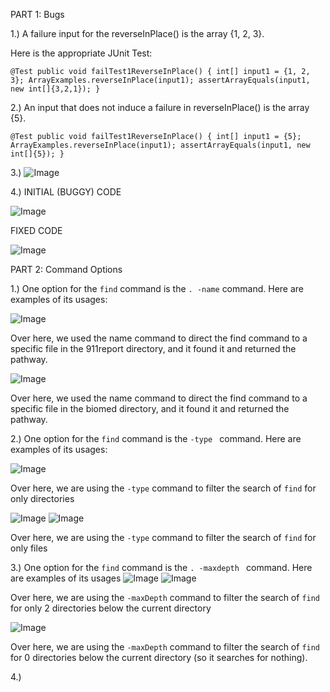 PART 1: Bugs

1.) A failure input for the reverseInPlace() is the array {1, 2, 3}.

Here is the appropriate JUnit Test:

 `@Test
  public void failTest1ReverseInPlace() {
    int[] input1 = {1, 2, 3};
    ArrayExamples.reverseInPlace(input1);
    assertArrayEquals(input1, new int[]{3,2,1});
  }`


2.) An input that does not induce a failure in reverseInPlace() is the array {5}. 


` @Test
  public void failTest1ReverseInPlace() {
    int[] input1 = {5};
    ArrayExamples.reverseInPlace(input1);
    assertArrayEquals(input1, new int[]{5});
  } `

3.) ![Image](SymptomOutput.png)

4.) INITIAL (BUGGY) CODE

![Image](InitialCode)

FIXED CODE

![Image](CorrectedCode)



PART 2: Command Options

1.) One option for the `find` command is the `. -name` command. Here are examples of its usages:

![Image](name1.png)

Over here, we used the name command to direct the find command to a specific file in the 911report directory, and it found it and returned the pathway.

![Image](name2)

Over here, we used the name command to direct the find command to a specific file in the biomed directory, and it found it and returned the pathway.


2.)  One option for the `find` command is the `-type ` command. Here are examples of its usages:

![Image](type1)

Over here, we are using the `-type` command to filter the search of `find` for only directories

![Image](type2)
![Image](type2output)

Over here, we are using the `-type` command to filter the search of `find` for only files




3.) One option for the `find` command is the `. -maxdepth ` command. Here are examples of its usages
![Image](find1)
![Image](find2)

Over here, we are using the `-maxDepth` command to filter the search of `find` for only 2 directories below the current directory

![Image](maxDepth2)

Over here, we are using the `-maxDepth` command to filter the search of `find` for 0 directories below the current directory (so it searches for nothing).


4.)





